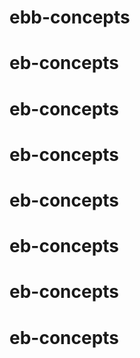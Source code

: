 # ebb-concepts
# eb-concepts
# eb-concepts
# eb-concepts
# eb-concepts
# eb-concepts
# eb-concepts
# eb-concepts
